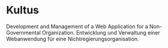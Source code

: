 # Kultus
Development and Management of a Web Application for a Non-Governmental Organization. Entwicklung und Verwaltung einer Webanwendung für eine Nichtregierungsorganisation.
